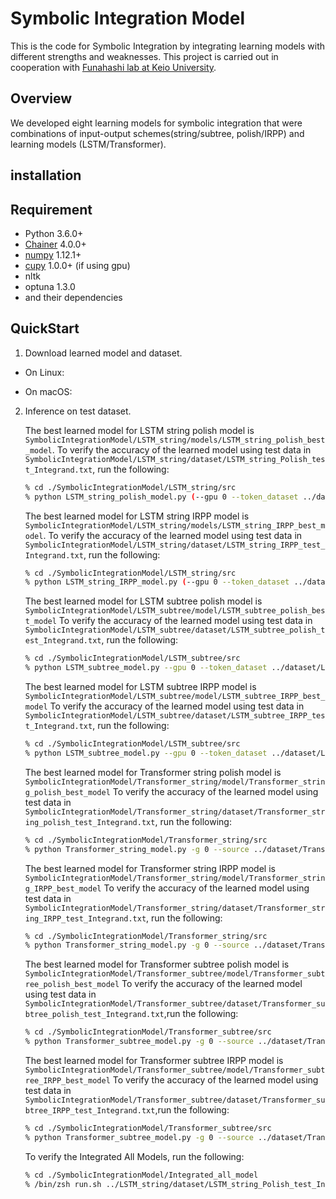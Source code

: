 # Symbolic Integration Model 

This is the code for Symbolic Integration by integrating learning models with different strengths and weaknesses.
This project is carried out in cooperation with [Funahashi lab at Keio University](https://fun.bio.keio.ac.jp/).

## Overview

We developed eight learning models for symbolic integration that were combinations of input-output schemes(string/subtree, polish/IRPP) and learning models (LSTM/Transformer).

## installation

## Requirement
- Python 3.6.0+
- [Chainer](https://github.com/chainer/chainer/) 4.0.0+
- [numpy](https://github.com/numpy/numpy) 1.12.1+
- [cupy](https://github.com/cupy/cupy) 1.0.0+ (if using gpu)
- nltk
- optuna 1.3.0
- and their dependencies

## QuickStart

1. Download learned model and dataset.

- On Linux:

- On macOS:

2. Inference on test dataset.

   The best learned model for LSTM string polish model is `SymbolicIntegrationModel/LSTM_string/models/LSTM_string_polish_best_model`.
   To verify the accuracy of the learned model using test data in `SymbolicIntegrationModel/LSTM_string/dataset/LSTM_string_Polish_test_Integrand.txt`, run the following:
   
   ```sh
   % cd ./SymbolicIntegrationModel/LSTM_string/src
   % python LSTM_string_polish_model.py (--gpu 0 --token_dataset ../dataset/LSTM_string_polish_token.txt --Integrand_dataset ../dataset/LSTM_string_Polish_test_Integrand.txt --Primitive_dataset ../dataset/LSTM_string_Polish_test_Primitive.txt --study_name MLP_cupy_successiveHalvingPruner_epoch30_complete_correct_2nd_try_cross_valid --learned_model ../models/LSTM_string_polish_best_model)   
   ```

   The best learned model for LSTM string IRPP model is `SymbolicIntegrationModel/LSTM_string/models/LSTM_string_IRPP_best_model`.
   To verify the accuracy of the learned model using test data in `SymbolicIntegrationModel/LSTM_string/dataset/LSTM_string_IRPP_test_Integrand.txt`, run the following:

   ```sh
   % cd ./SymbolicIntegrationModel/LSTM_string/src
   % python LSTM_string_IRPP_model.py (--gpu 0 --token_dataset ../dataset/LSTM_string_polish_token.txt --Integrand_dataset ../dataset/LSTM_string_IRPP_test_Integrand.txt --Primitive_dataset ../dataset/LSTM_string_IRPP_test_Primitive.txt --study_name MLP_cupy_MedianPruner_epoch30_integrand_reverse_polish_Primitive_polish_third_try_memory_edited_v102_continue_untilepoch200 --learned_model ../models/LSTM_string_IRPP_best_model )
   ```

   The best learned model for LSTM subtree polish model is `SymbolicIntegrationModel/LSTM_subtree/model/LSTM_subtree_polish_best_model`
   To verify the accuracy of the learned model using test data in `SymbolicIntegrationModel/LSTM_subtree/dataset/LSTM_subtree_polish_test_Integrand.txt`, run the following:

   ```sh
   % cd ./SymbolicIntegrationModel/LSTM_subtree/src
   % python LSTM_subtree_model.py --gpu 0 --token_dataset ../dataset/LSTM_subtree_polish_token.txt --Integrand_dataset ../dataset/LSTM_subtree_polish_test_Integrand.txt --Primitive_dataset ../dataset/LSTM_subtree_polish_test_Primitive.txt --study_name MLP_cupy_MedianPruner_epoch30_subtree_complete_correct_continue --learned_model ../model/LSTM_subtree_polish_best_model 
   ```
   
   The best learned model for LSTM subtree IRPP model is `SymbolicIntegrationModel/LSTM_subtree/model/LSTM_subtree_IRPP_best_model` 
   To verify the accuracy of the learned model using test data in `SymbolicIntegrationModel/LSTM_subtree/dataset/LSTM_subtree_IRPP_test_Integrand.txt`, run the following:

   ```sh
   % cd ./SymbolicIntegrationModel/LSTM_subtree/src
   % python LSTM_subtree_model.py --gpu 0 --token_dataset ../dataset/LSTM_subtree_polish_token.txt --Integrand_dataset ../dataset/LSTM_subtree_IRPP_test_Integrand.txt --Primitive_dataset ../dataset/LSTM_subtree_IRPP_test_Primitive.txt --study_name MLP_cupy_MedianPruner_epoch30_subtree_Integrand_reverse_polish_Primitive_polish_continue.db --learned_model ../model/LSTM_subtree_IRPP_best_model
   ```

   The best learned model for Transformer string polish model is `SymbolicIntegrationModel/Transformer_string/model/Transformer_string_polish_best_model`
   To verify the accuracy of the learned model using test data in `SymbolicIntegrationModel/Transformer_string/dataset/Transformer_string_polish_test_Integrand.txt`, run the following:

   ```sh
   % cd ./SymbolicIntegrationModel/Transformer_string/src
   % python Transformer_string_model.py -g 0 --source ../dataset/Transformer_string_polish_test_Integrand.txt --target ../dataset/Transformer_string_polish_test_Primitive.txt --source_vocab_list ../dataset/Transformer_string_polish_Integrand_vocab.pickle --target_vocab_list ../dataset/Transformer_string_polish_Primitive_vocab.pickle --learned_model ../model/Transformer_string_polish_best_model 
   ```

   The best learned model for Transformer string IRPP model is `SymbolicIntegrationModel/Transformer_string/model/Transformer_string_IRPP_best_model`
   To verify the accuracy of the learned model using test data in `SymbolicIntegrationModel/Transformer_string/dataset/Transformer_string_IRPP_test_Integrand.txt`, run the following:
 
   ```sh
   % cd ./SymbolicIntegrationModel/Transformer_string/src
   % python Transformer_string_model.py -g 0 --source ../dataset/Transformer_string_IRPP_test_Integrand.txt --target ../dataset/Transformer_string_IRPP_test_Primitive.txt --source_vocab_list ../dataset/Transformer_string_IRPP_source_vocab.pickle --target_vocab_list ../dataset/Transformer_string_IRPP_target_vocab.pickle --learned_model ../model/Transformer_string_IRPP_best_model
   ```
   The best learned model for Transformer subtree polish model is `SymbolicIntegrationModel/Transformer_subtree/model/Transformer_subtree_polish_best_model`
   To verify the accuracy of the learned model using test data in `SymbolicIntegrationModel/Transformer_subtree/dataset/Transformer_subtree_polish_test_Integrand.txt`,run the following:

   ```sh
   % cd ./SymbolicIntegrationModel/Transformer_subtree/src
   % python Transformer_subtree_model.py -g 0 --source ../dataset/Transformer_subtree_polish_test_Integrand.txt --target ../dataset/Transformer_subtree_polish_test_Primitive.txt --source_vocab_list ../dataset/Transformer_subtree_polish_Integrand_vocab.pickle --target_vocab_list ../dataset/Transformer_subtree_polish_Primitive_vocab.pickle --learned_model ../model/Transformer_subtree_polish_best_model
   ```
   The best learned model for Transformer subtree IRPP model is `SymbolicIntegrationModel/Transformer_subtree/model/Transformer_subtree_IRPP_best_model`
   To verify the accuracy of the learned model using test data in  `SymbolicIntegrationModel/Transformer_subtree/dataset/Transformer_subtree_IRPP_test_Integrand.txt`,run the following:

   ```sh
   % cd ./SymbolicIntegrationModel/Transformer_subtree/src
   % python Transformer_subtree_model.py -g 0 --source ../dataset/Transformer_subtree_IRPP_test_Integrand.txt  --target ../dataset/Transformer_subtree_IRPP_test_Primitive.txt --source_vocab_list ../dataset/Transformer_subtree_IRPP_Integrand_vocab.pickle --target_vocab_list ../dataset/Transformer_subtree_IRPP_Primitive_vocab.pickle --learned_model ../model/Transformer_subtree_IRPP_best_model 
   ```
   
   To verify the Integrated All Models, run the following:

   ```sh
   % cd ./SymbolicIntegrationModel/Integrated_all_model
   % /bin/zsh run.sh ../LSTM_string/dataset/LSTM_string_Polish_test_Integrand.txt 
   ```
  
   


   